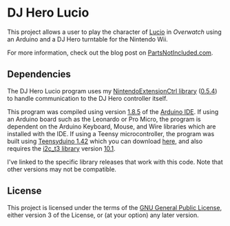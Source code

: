 # DJ Hero Lucio
This project allows a user to play the character of [Lucio](https://playoverwatch.com/en-us/heroes/lucio/) in *Overwatch* using an Arduino and a DJ Hero turntable for the Nintendo Wii.

For more information, check out the blog post on [PartsNotIncluded.com](http://www.partsnotincluded.com/altctrl/playing-lucio-with-a-dj-hero-turntable).

## Dependencies
The DJ Hero Lucio program uses my [NintendoExtensionCtrl library](https://github.com/dmadison/NintendoExtensionCtrl/) ([0.5.4](https://github.com/dmadison/NintendoExtensionCtrl/releases/tag/v0.5.4)) to handle communication to the DJ Hero controller itself.

This program was compiled using version [1.8.5](https://www.arduino.cc/en/Main/OldSoftwareReleases) of the [Arduino IDE](https://www.arduino.cc/en/Main/Software). If using an Arduino board such as the Leonardo or Pro Micro, the program is dependent on the Arduino Keyboard, Mouse, and Wire libraries which are installed with the IDE. If using a Teensy microcontroller, the program was built using [Teensyduino 1.42](https://www.pjrc.com/teensyduino-1-42-whats-new/) which you can download [here](https://www.pjrc.com/teensy/td_142), and also requires the [i2c_t3 library](https://github.com/nox771/i2c_t3) version [10.1](https://github.com/nox771/i2c_t3/releases/tag/v10.1).

I've linked to the specific library releases that work with this code. Note that other versions may not be compatible.

## License
This project is licensed under the terms of the [GNU General Public License](https://www.gnu.org/licenses/gpl-3.0.en.html), either version 3 of the License, or (at your option) any later version.
